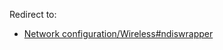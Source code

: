 Redirect to:

*   [Network configuration/Wireless#ndiswrapper](/index.php/Network_configuration/Wireless#ndiswrapper "Network configuration/Wireless")
